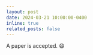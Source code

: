 ```yaml
---
layout: post
date: 2024-03-21 10:00:00-0400
inline: true
related_posts: false
---
```


A paper is accepted. :smile:

